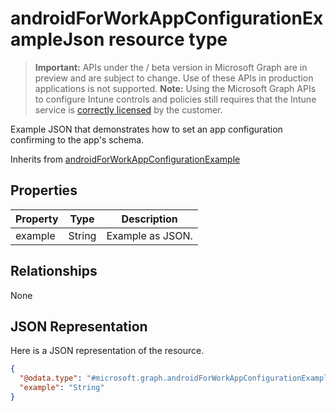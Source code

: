 ﻿# androidForWorkAppConfigurationExampleJson resource type

> **Important:** APIs under the / beta version in Microsoft Graph are in preview and are subject to change. Use of these APIs in production applications is not supported.
> **Note:** Using the Microsoft Graph APIs to configure Intune controls and policies still requires that the Intune service is [correctly licensed](https://go.microsoft.com/fwlink/?linkid=839381) by the customer.

Example JSON that demonstrates how to set an app configuration confirming to the app's schema.

Inherits from [androidForWorkAppConfigurationExample](../resources/intune_androidforwork_androidforworkappconfigurationexample.md)

## Properties
|Property|Type|Description|
|---|---|---|
|example|String|Example as JSON.|

## Relationships
None
## JSON Representation
Here is a JSON representation of the resource.
<!-- {
  "blockType": "resource",
  "keyProperty": "id",
  "@odata.type": "microsoft.graph.androidForWorkAppConfigurationExampleJson"
}
-->
```json
{
  "@odata.type": "#microsoft.graph.androidForWorkAppConfigurationExampleJson",
  "example": "String"
}
```



